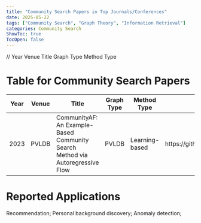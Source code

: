 ```yaml
---
title: "Community Search Papers in Top Journals/Conferences"
date: 2025-05-22
tags: ["Community Search", "Graph Theory", "Information Retrieval"]
categories: Community Search
ShowToc: true
TocOpen: false
---
```



// Year  Venue  Title  Graph Type   Method Type 

# Table for Community Search Papers

<table id="CS" class="display">
  <thead>
    <tr>
      <th>Year</th>
      <th>Venue</th>
      <th>Title</th>
      <th>Graph Type</th>
      <th>Method Type</th>
      <th>Codebase</th>
    </tr>
  </thead>
  <tbody>
    <tr><td>2023</td><td>PVLDB</td><td>CommunityAF: An Example-Based Community Search Method via Autoregressive Flow</td><td>PVLDB</td><td>Learning-based</td><td>https://github.com/JiazunChen/CommunityAF</td></tr>
    <!-- <tr><td>Bob</td><td>25</td></tr> -->
  </tbody>
</table>

<link rel="stylesheet" type="text/css" href="https://cdn.datatables.net/1.13.6/css/jquery.dataTables.css">
<script src="https://code.jquery.com/jquery-3.5.1.js"></script>
<script src="https://cdn.datatables.net/1.13.6/js/jquery.dataTables.js"></script>
<script>
$(document).ready(function () {
    $('#CS').DataTable();
});
</script>


# Reported Applications
Recommendation; Personal background discovery; Anomaly detection;